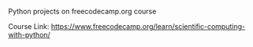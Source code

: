 Python projects on freecodecamp.org course

Course Link: https://www.freecodecamp.org/learn/scientific-computing-with-python/